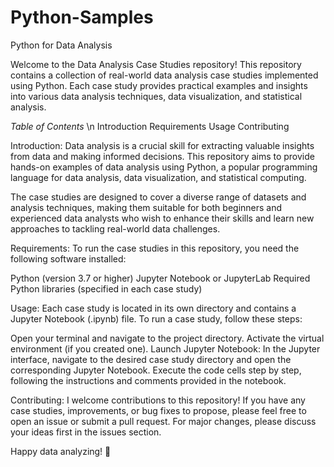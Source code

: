 # Python-Samples
Python for Data Analysis

Welcome to the Data Analysis Case Studies repository! This repository contains a collection of real-world data analysis 
case studies implemented using Python. Each case study provides practical examples and insights into various data analysis 
techniques, data visualization, and statistical analysis.

*Table of Contents* \n
Introduction
Requirements
Usage
Contributing

Introduction:
Data analysis is a crucial skill for extracting valuable insights from data and making informed decisions. This repository 
aims to provide hands-on examples of data analysis using Python, a popular programming language for data analysis, data visualization, 
and statistical computing.

The case studies are designed to cover a diverse range of datasets and analysis techniques, making them suitable for both beginners 
and experienced data analysts who wish to enhance their skills and learn new approaches to tackling real-world data challenges.

Requirements:
To run the case studies in this repository, you need the following software installed:

Python (version 3.7 or higher)
Jupyter Notebook or JupyterLab
Required Python libraries (specified in each case study)

Usage:
Each case study is located in its own directory and contains a Jupyter Notebook (.ipynb) file. To run a case study, follow these steps:

Open your terminal and navigate to the project directory.
Activate the virtual environment (if you created one).
Launch Jupyter Notebook:
In the Jupyter interface, navigate to the desired case study directory and open the corresponding Jupyter Notebook.
Execute the code cells step by step, following the instructions and comments provided in the notebook.

Contributing:
I welcome contributions to this repository! If you have any case studies, improvements, or bug fixes to propose, 
please feel free to open an issue or submit a pull request. For major changes, please discuss your ideas first in the issues section.

Happy data analyzing! 🚀
